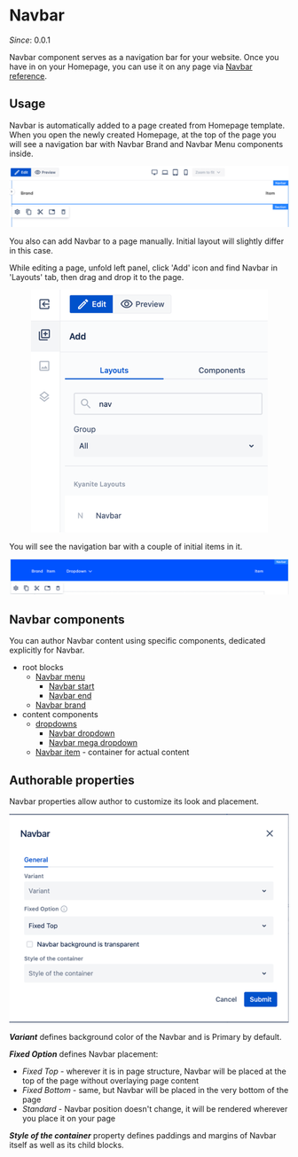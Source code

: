# Navbar

_Since_: 0.0.1

[//]: # (TODO add component groups info)

Navbar component serves as a navigation bar for your website. Once you have in on your Homepage, 
you can use it on any page via <a href="./navbar-reference/">Navbar reference</a>.

## Usage

Navbar is automatically added to a page created from Homepage template. 
When you open the newly created Homepage, at the top of the page you will see a navigation bar 
with Navbar Brand and Navbar Menu components inside.

<p align="center" width="100%">
    <img class="image--with-border" src="./_images/navbar-editmode-added-initially.png" alt="navbar-editmode-initial">
</p>

You also can add Navbar to a page manually. Initial layout will slightly differ in this case. 

While editing a page, unfold left panel, click 'Add' icon and find Navbar in 'Layouts' tab, then drag and drop it to the page.

<p align="center" width="100%">
    <img class="image--with-border" src="./_images/navbar-editmode-find-in-panel.png" alt="navbar-editmode-find-in-panel">
</p>

You will see the navigation bar with a couple of initial items in it.

<p align="center" width="100%">
    <img class="image--with-border" src="./_images/navbar-editmode-added-manually.png" alt="navbar-editmode-added-manually">
</p>

## Navbar components

You can author Navbar content using specific components, dedicated explicitly for Navbar.

- root blocks
    - <a href="./navbar-components#navbar-menu">Navbar menu</a>
        - <a href="./navbar-components#navbar-start">Navbar start</a>
        - <a href="./navbar-components#navbar-end">Navbar end</a>
    - <a href="./navbar-components#navbar-brand">Navbar brand</a>
- content components
    - <a href="./navbar-components#dropdowns">dropdowns</a>
        - <a href="./navbar-components#navbar-dropdown">Navbar dropdown</a>
        - <a href="./navbar-components#navbar-mega-dropdown">Navbar mega dropdown</a>
    - <a href="./navbar-components#navbar-item">Navbar item</a> - container for actual content

## Authorable properties

Navbar properties allow author to customize its look and placement.

<p align="center" width="100%">
    <img class="image--with-border" src="./_images/navbar-editmode-dialog.png" alt="navbar-editmode-dialog">
</p>

_**Variant**_ defines background color of the Navbar and is Primary by default.

_**Fixed Option**_ defines Navbar placement:
- _Fixed Top_ - wherever it is in page structure, Navbar will be placed at the top of the page without overlaying page content
- _Fixed Bottom_ - same, but Navbar will be placed in the very bottom of the page
- _Standard_ - Navbar position doesn't change, it will be rendered wherever you place it on your page

_**Style of the container**_ property defines paddings and margins of Navbar itself as well as its child blocks.
